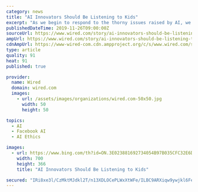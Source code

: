 ```yaml
---
category: news
title: "AI Innovators Should Be Listening to Kids"
excerpt: "As we begin to respond to the thorny issues raised by AI, we must include youth as key stakeholders in the policymaking process, as well as our educational and research efforts. This doesn’t mean that young people have all the answers, nor should we put the burden on them to be responsible for these decisions. How we involve young people ..."
publishedDateTime: 2019-11-26T09:00:00Z
sourceUrl: https://www.wired.com/story/ai-innovators-should-be-listening-to-kids/
ampUrl: https://www.wired.com/story/ai-innovators-should-be-listening-to-kids/amp
cdnAmpUrl: https://www-wired-com.cdn.ampproject.org/c/s/www.wired.com/story/ai-innovators-should-be-listening-to-kids/amp
type: article
quality: 91
heat: 91
published: true

provider:
  name: Wired
  domain: wired.com
  images:
    - url: /assets/images/organizations/wired.com-50x50.jpg
      width: 50
      height: 50

topics:
  - AI
  - Facebook AI
  - AI Ethics

images:
  - url: https://www.bing.com/th?id=ON.3E023881692734054B97B035CFC32E6D
    width: 700
    height: 366
    title: "AI Innovators Should Be Listening to Kids"

secured: "IRi8xe3l/CzMktMJdkl2T/n13XDLOCePLWxXtWFe/ILBC9ARXiqw9ywjkl6FeojdYTQSyA7OKJaDjGWJBhr9KyN6zrb3bAgVSvJm1iapfVt6hFdfxrz7Zv3j82Nx5xwHa5BU2kTb/FPzls3H7MMBhdIhCVHhzIZVMokgaARQd5DTiz5y1e27bt1jB8DtPSAosABcahsrOz4Cr1Ksly34GfrCcPoUgf9gpJcdr/sO9z/jQi1vNYNIbac/hiwRRdMC0ANVrDgzSGzfTtnE9UHvrg==;FTfuAT/w2Lxvb/a6ZevZng=="
---
```


